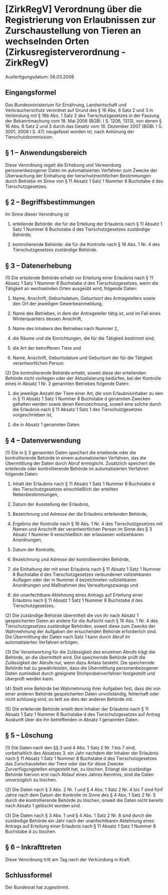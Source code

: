 # [ZirkRegV] Verordnung über die Registrierung von Erlaubnissen zur Zurschaustellung von Tieren an wechselnden Orten  (Zirkusregisterverordnung - ZirkRegV)

Ausfertigungsdatum: 06.03.2008

 

## Eingangsformel

Das Bundesministerium für Ernährung, Landwirtschaft und Verbraucherschutz verordnet auf Grund des § 16 Abs. 6 Satz 2 und 3 in Verbindung mit § 16b Abs. 1 Satz 2 des Tierschutzgesetzes in der Fassung der Bekanntmachung vom 18. Mai 2006 (BGBl. I S. 1206, 1313), von denen § 16 Abs. 6 Satz 2 und 3 durch das Gesetz vom 18. Dezember 2007 (BGBl. I S. 3001, 2008 I S. 47) neugefasst worden ist, nach Anhörung der Tierschutzkommission:


## § 1 – Anwendungsbereich

Diese Verordnung regelt die Erhebung und Verwendung personenbezogener Daten im automatisierten Verfahren zum Zwecke der Überwachung der Einhaltung der tierschutzrechtlichen Bestimmungen durch Betriebe im Sinne von § 11 Absatz 1 Satz 1 Nummer 8 Buchstabe d des Tierschutzgesetzes.


## § 2 – Begriffsbestimmungen

Im Sinne dieser Verordnung ist

1. erteilende Behörde: die für die Erteilung der Erlaubnis nach § 11 Absatz 1 Satz 1 Nummer 8 Buchstabe d des Tierschutzgesetzes zuständige Behörde;

2. kontrollierende Behörde: die für die Kontrolle nach § 16 Abs. 1 Nr. 4 des Tierschutzgesetzes zuständige Behörde.


## § 3 – Datenerhebung

(1) Die erteilende Behörde erhebt vor Erteilung einer Erlaubnis nach § 11 Absatz 1 Satz 1 Nummer 8 Buchstabe d des Tierschutzgesetzes, wenn die Tätigkeit an wechselnden Orten ausgeübt wird, folgende Daten:

1. Name, Anschrift, Geburtsdatum, Geburtsort des Antragstellers sowie den Ort der jeweiligen Gewerbeanmeldung,

2. Name des Betriebes, in dem der Antragsteller tätig ist, und im Fall eines Winterquartiers dessen Anschrift,

3. Name des Inhabers des Betriebes nach Nummer 2,

4. die Räume und die Einrichtungen, die für die Tätigkeit bestimmt sind,

5. die Art der betroffenen Tiere und

6. Name, Anschrift, Geburtsdatum und Geburtsort der für die Tätigkeit verantwortlichen Person.

(2) Die kontrollierende Behörde erhebt, soweit diese der erteilenden Behörde nicht vorliegen oder der Aktualisierung bedürfen, bei der Kontrolle eines in Absatz 1 Nr. 2 genannten Betriebes folgende Daten:

1. die jeweilige Anzahl der Tiere einer Art, die vom Erlaubnisinhaber zu den in § 11 Absatz 1 Satz 1 Nummer 8 Buchstabe d genannten Zwecken gehalten werden sowie deren Kennzeichnung, soweit eine solche durch die Erlaubnis nach § 11 Absatz 1 Satz 1 des Tierschutzgesetzes vorgeschrieben ist,

2. die in Absatz 1 genannten Daten.


## § 4 – Datenverwendung

(1) Die in § 3 genannten Daten speichert die erteilende oder die kontrollierende Behörde in einem automatisierten Verfahren, das die Übermittlung der Daten durch Abruf ermöglicht. Zusätzlich speichert die erteilende oder kontrollierende Behörde im automatisierten Verfahren folgende Daten:

1. Inhalt der Erlaubnis nach § 11 Absatz 1 Satz 1 Nummer 8 Buchstabe d des Tierschutzgesetzes einschließlich der erteilten Nebenbestimmungen,

2. Datum der Ausstellung der Erlaubnis,

3. Bezeichnung und Adresse der die Erlaubnis erteilenden Behörde,

4. Ergebnis der Kontrolle nach § 16 Abs. 1 Nr. 4 des Tierschutzgesetzes mit Namen und Anschrift der verantwortlichen Person im Sinne des § 3 Absatz 1 Nummer 6 einschließlich der erlassenen vollziehbaren Anordnungen,

5. Datum der Kontrolle,

6. Bezeichnung und Adresse der kontrollierenden Behörde,

7. die Einhaltung der mit einer Erlaubnis nach § 11 Absatz 1 Satz 1 Nummer 8 Buchstabe d des Tierschutzgesetzes verbundenen vollziehbaren Auflagen oder der in Nummer 4 bezeichneten vollziehbaren Anordnungen und Maßnahmen des Verwaltungszwangs und

8. die unanfechtbare Ablehnung eines Antrags auf Erteilung einer Erlaubnis nach § 11 Absatz 1 Satz 1 Nummer 8 Buchstabe d des Tierschutzgesetzes.

(2) Die zuständige Behörde übermittelt die von ihr nach Absatz 1 gespeicherten Daten an andere für die Aufsicht nach § 16 Abs. 1 Nr. 4 des Tierschutzgesetzes zuständige Behörden, soweit diese zum Zwecke der Wahrnehmung der Aufgaben der ersuchenden Behörde erforderlich sind. Die Übermittlung der Daten nach Satz 1 kann durch Abruf im automatisierten Verfahren erfolgen.

(3) Die Verantwortung für die Zulässigkeit des einzelnen Abrufs trägt die Behörde, an die übermittelt wird. Die speichernde Behörde prüft die Zulässigkeit der Abrufe nur, wenn dazu Anlass besteht. Die speichernde Behörde hat zu gewährleisten, dass die Übermittlung personenbezogener Daten zumindest durch geeignete Stichprobenverfahren festgestellt und überprüft werden kann.

(4) Stellt eine Behörde bei Wahrnehmung ihrer Aufgaben fest, dass die von einer anderen Behörde gespeicherten Daten unvollständig, fehlerhaft oder nicht schlüssig sind, so teilt sie dies der anderen Behörde mit.

(5) Die erteilende Behörde erteilt dem Inhaber der Erlaubnis nach § 11 Absatz 1 Satz 1 Nummer 8 Buchstabe d des Tierschutzgesetzes auf Antrag Auskunft über die ihn betreffenden in Absatz 1 genannten Daten.


## § 5 – Löschung

(1) Die Daten nach den §§ 3 und 4 Abs. 1 Satz 2 Nr. 1 bis 7 sind, vorbehaltlich des Absatzes 3, ein Jahr nachdem der Inhaber der Erlaubnis nach § 11 Absatz 1 Satz 1 Nummer 8 Buchstabe d des Tierschutzgesetzes das Zurschaustellen der Tiere oder das für diese Zwecke Zurverfügungstellen eingestellt hat, zu löschen. Erlangt die zuständige Behörde hiervon erst nach Ablauf eines Jahres Kenntnis, sind die Daten unverzüglich zu löschen.

(2) Die Daten nach § 3 Abs. 2 Nr. 1 und § 4 Abs. 1 Satz 2 Nr. 4 bis 7 sind fünf Jahre nach dem Datum der Kontrolle im Sinne des § 4 Abs. 1 Satz 2 Nr. 5 durch die kontrollierende Behörde zu löschen, soweit die Daten nicht bereits nach Absatz 1 gelöscht worden sind.

(3) Die Daten nach § 3 Abs. 1 und § 4 Abs. 1 Satz 2 Nr. 8 sind durch die zuständige Behörde ein Jahr nach der unanfechtbaren Ablehnung eines Antrags auf Erteilung einer Erlaubnis nach § 11 Absatz 1 Satz 1 Nummer 8 Buchstabe d zu löschen.


## § 6 – Inkrafttreten

Diese Verordnung tritt am Tag nach der Verkündung in Kraft.


## Schlussformel

Der Bundesrat hat zugestimmt.
